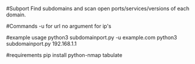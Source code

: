 #Subport
Find subdomains and scan open ports/services/versions of each domain.

#Commands
-u for url
no argument for ip's 

#example usage
python3 subdomainport.py -u example.com
python3 subdomainport.py 192.168.1.1

#requirements
pip install python-nmap tabulate
